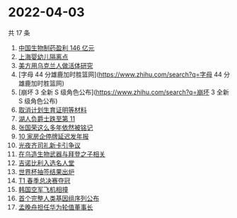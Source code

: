# 2022-04-03

共 17 条

<!-- BEGIN -->
<!-- 最后更新时间 Sun Apr 03 2022 03:08:30 GMT+0800 (China Standard Time) -->

1. [中国生物制药盈利 146 亿元](https://www.zhihu.com/search?q=中国生物制药)
1. [上海婴幼儿隔离点](https://www.zhihu.com/search?q=婴幼儿隔离点)
1. [美方用乌克兰人做活体研究](https://www.zhihu.com/search?q=美方活体研究)
1. [字母 44 分雄鹿加时胜篮网](https://www.zhihu.com/search?q=字母 44 分雄鹿加时胜篮网)
1. [崩坏 3 全新 S 级角色公布](https://www.zhihu.com/search?q=崩坏 3 全新 S 级角色公布)
1. [取消计划生育证明等材料](https://www.zhihu.com/search?q=取消计划生育证明等材料)
1. [湖人负爵士跌至第 11](https://www.zhihu.com/search?q=湖人不敌爵士)
1. [张国荣这么多年依然被铭记](https://www.zhihu.com/search?q=张国荣)
1. [10 家房企停牌延迟发年报](https://www.zhihu.com/search?q=房企停牌)
1. [光夜齐司礼新卡引争议](https://www.zhihu.com/search?q=光夜齐司礼新卡引争议)
1. [在乌造生物武器与拜登之子相关](https://www.zhihu.com/search?q=拜登之子)
1. [吉诺比利入选名人堂](https://www.zhihu.com/search?q=吉诺比利入选名人堂)
1. [世界杯抽签结果出炉](https://www.zhihu.com/search?q=世界杯抽签)
1. [T1 春季总决赛夺冠](https://www.zhihu.com/search?q=t1)
1. [韩国空军飞机相撞](https://www.zhihu.com/search?q=韩国空军飞机相撞)
1. [首个完整人类基因组序列公布](https://www.zhihu.com/search?q=首个完整人类基因组序列公布)
1. [孟晚舟担任华为轮值董事长](https://www.zhihu.com/search?q=孟晚舟担任华为轮值董事长)

<!-- END -->
